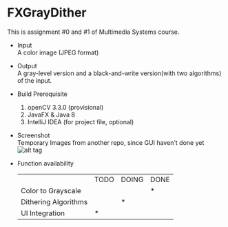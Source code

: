 # FXGrayDither
This is assignment #0 and #1 of Multimedia Systems course.   
* Input  
A color image (JPEG format)  
* Output  
A gray-level version and a black-and-write version(with two algorithms) of the input.  
* Build Prerequisite  
  1. openCV 3.3.0 (provisional)
  2. JavaFX & Java 8
  3. IntelliJ IDEA (for project file, optional)  
* Screenshot  
  Temporary Images from another repo, since GUI haven't done yet
  ![alt tag](https://raw.githubusercontent.com/xilwen/FXGrayDither/master/Screenshot.jpg)

* Function availability
  <table><tr><td></td><td>TODO</td><td>DOING</td><td>DONE</td></tr>
<tr><td>Color to Grayscale</td><td></td><td></td><td>*</td></tr>
<tr><td>Dithering Algorithms</td><td></td><td>*</td><td></td></tr>
<tr><td>UI Integration</td><td>*</td><td></td><td></td></tr></table>
